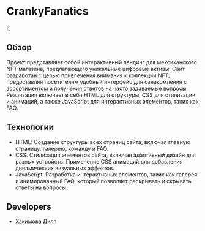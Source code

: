 # CrankyFanatics
![[](https://github.com/eexxiist/CrankyFanatics/blob/main/cranky.gif)
## Обзор

Проект представляет собой интерактивный лендинг для мексиканского NFT магазина, предлагающего уникальные цифровые активы. Сайт разработан с целью привлечения внимания к коллекции NFT, предоставляя посетителям удобный интерфейс для ознакомления с ассортиментом и получения ответов на часто задаваемые вопросы. Реализация включает в себя HTML для структуры, CSS для стилизации и анимаций, а также JavaScript для интерактивных элементов, таких как FAQ.

## Технологии

+ HTML: Создание структуры всех страниц сайта, включая главную страницу, галерею, команду и FAQ.
+ CSS: Стилизация элементов сайта, включая адаптивный дизайн для разных устройств. Применение CSS анимаций для добавления динамических визуальных эффектов.
+ JavaScript: Разработка интерактивных элементов, таких как галерея и анимированный FAQ, который позволяет раскрывать и скрывать ответы на вопросы.

## Developers

- [Хакимова Диля](https://github.com/eexxiist)
